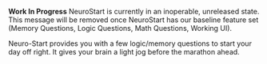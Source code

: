 **Work In Progress**
NeuroStart is currently in an inoperable, unreleased state. This message will be removed once NeuroStart has our baseline feature set (Memory Questions, Logic Questions, Math Questions, Working UI).

Neuro-Start provides you with a few logic/memory questions to start your day off right. It gives your brain a light jog before the marathon ahead. 
